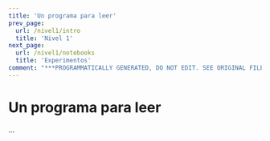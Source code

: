 ```yaml
---
title: 'Un programa para leer'
prev_page:
  url: /nivel1/intro
  title: 'Nivel 1'
next_page:
  url: /nivel1/notebooks
  title: 'Experimentos'
comment: "***PROGRAMMATICALLY GENERATED, DO NOT EDIT. SEE ORIGINAL FILES IN /content***"
---
```

# Un programa para leer

...